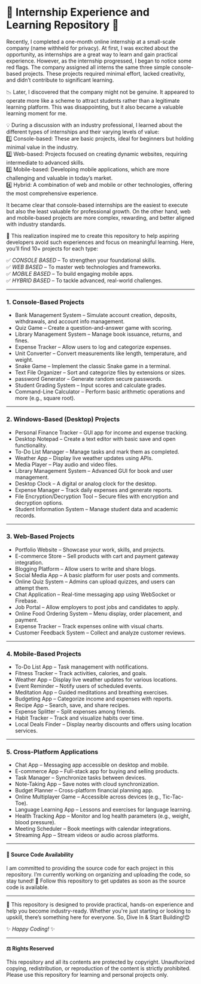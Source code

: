 # 🌟 **Internship Experience and Learning Repository** 🌟  

Recently, I completed a one-month online internship at a small-scale company (name withheld for privacy). At first, I was excited about the opportunity, as internships are a great way to learn and gain practical experience. However, as the internship progressed, I began to notice some red flags. The company assigned all interns the same three simple console-based projects. These projects required minimal effort, lacked creativity, and didn’t contribute to significant learning.

📉 Later, I discovered that the company might not be genuine. It appeared to operate more like a scheme to attract students rather than a legitimate learning platform. This was disappointing, but it also became a valuable learning moment for me.

💡 During a discussion with an industry professional, I learned about the different types of internships and their varying levels of value:<br>
1️⃣ Console-based: These are basic projects, ideal for beginners but holding minimal value in the industry.<br>
2️⃣ Web-based: Projects focused on creating dynamic websites, requiring intermediate to advanced skills.<br>
3️⃣ Mobile-based: Developing mobile applications, which are more challenging and valuable in today’s market.<br>
4️⃣ Hybrid: A combination of web and mobile or other technologies, offering the most comprehensive experience.

It became clear that console-based internships are the easiest to execute but also the least valuable for professional growth. On the other hand, web and mobile-based projects are more complex, rewarding, and better aligned with industry standards.

🚀 This realization inspired me to create this repository to help aspiring developers avoid such experiences and focus on meaningful learning. Here, you’ll find 10+ projects for each type:

✅ *CONSOLE BASED* – To strengthen your foundational skills.<br>
✅ *WEB BASED* – To master web technologies and frameworks.<br>
✅ *MOBILE BASED* – To build engaging mobile apps.<br>
✅ *HYBRID BASED* – To tackle advanced, real-world challenges.

---

### 1. Console-Based Projects  
- Bank Management System – Simulate account creation, deposits, withdrawals, and account info management.  
- Quiz Game – Create a question-and-answer game with scoring.  
- Library Management System – Manage book issuance, returns, and fines.  
- Expense Tracker – Allow users to log and categorize expenses.  
- Unit Converter – Convert measurements like length, temperature, and weight.  
- Snake Game – Implement the classic Snake game in a terminal.  
- Text File Organizer – Sort and categorize files by extensions or sizes.  
-   password Generator – Generate random secure passwords.  
- Student Grading System – Input scores and calculate grades.  
- Command-Line Calculator – Perform basic arithmetic operations and more (e.g., square root).  

---

### 2. Windows-Based (Desktop) Projects  
- Personal Finance Tracker – GUI app for income and expense tracking.  
- Desktop Notepad – Create a text editor with basic save and open functionality.  
- To-Do List Manager – Manage tasks and mark them as completed.  
- Weather App – Display live weather updates using APIs.  
- Media Player – Play audio and video files.  
- Library Management System – Advanced GUI for book and user management.  
- Desktop Clock – A digital or analog clock for the desktop.  
- Expense Manager – Track daily expenses and generate reports.  
- File Encryption/Decryption Tool – Secure files with encryption and decryption options.  
- Student Information System – Manage student data and academic records.  

---

### 3. Web-Based Projects  
- Portfolio Website – Showcase your work, skills, and projects.  
- E-commerce Store – Sell products with cart and payment gateway integration.  
- Blogging Platform – Allow users to write and share blogs.  
- Social Media App – A basic platform for user posts and comments.  
- Online Quiz System – Admins can upload quizzes, and users can attempt them.  
- Chat Application – Real-time messaging app using WebSocket or Firebase.  
- Job Portal – Allow employers to post jobs and candidates to apply.  
- Online Food Ordering System – Menu display, order placement, and payment.  
- Expense Tracker – Track expenses online with visual charts.  
- Customer Feedback System – Collect and analyze customer reviews.  

---

### 4. Mobile-Based Projects  
- To-Do List App – Task management with notifications.  
- Fitness Tracker – Track activities, calories, and goals.  
- Weather App – Display live weather updates for various locations.  
- Event Reminder – Notify users of scheduled events.  
- Meditation App – Guided meditations and breathing exercises.  
- Budgeting App – Categorize income and expenses with reports.  
- Recipe App – Search, save, and share recipes.  
- Expense Splitter – Split expenses among friends.  
- Habit Tracker – Track and visualize habits over time.  
- Local Deals Finder – Display nearby discounts and offers using location services.  

----

### 5. Cross-Platform Applications  
- Chat App – Messaging app accessible on desktop and mobile.  
- E-commerce App – Full-stack app for buying and selling products.  
- Task Manager – Synchronize tasks between devices.  
- Note-Taking App – Save notes with cloud synchronization.  
- Budget Planner – Cross-platform financial planning app.  
- Online Multiplayer Game – Accessible across devices (e.g., Tic-Tac-Toe).  
- Language Learning App – Lessons and exercises for language learning.  
- Health Tracking App – Monitor and log health parameters (e.g., weight, blood pressure).  
- Meeting Scheduler – Book meetings with calendar integrations.  
- Streaming App – Stream videos or audio across platforms.

---

#### 📂 Source Code Availability
I am committed to providing the source code for each project in this repository. I’m currently working on organizing and uploading the code, so stay tuned! 🚀 Follow this repository to get updates as soon as the source code is available.

---

🎯 This repository is designed to provide practical, hands-on experience and help you become industry-ready. Whether you're just starting or looking to upskill, there’s something here for everyone. So, Dive In & Start Building!😊

✨ _Happy Coding!_ ✨  

---

#### ⚖️ Rights Reserved
This repository and all its contents are protected by copyright. Unauthorized copying, redistribution, or reproduction of the content is strictly prohibited. Please use this repository for learning and personal projects only.
